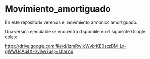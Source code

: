# Movimiento_amortiguado
En este repositorio veremos el movimiento armónico amortiguado.

Una versión ejecutable se encuentra disponible en el siguiente Google colab:

https://drive.google.com/file/d/1zmRw_cWvbrKE0sczBM-Ln-gWWUcAu4XH/view?usp=sharing
